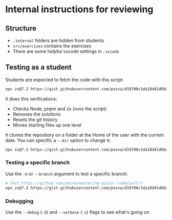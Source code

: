 # Internal instructions for reviewing

## Structure

- `.internal` folders are hidden from students
- `src/exercises` contains the exercises
- There are some helpful vscode settings in `.vscode`

## Testing as a student

Students are expected to fetch the code with this script:

```sh
npx zx@7.2 https://gist.githubusercontent.com/posva/d19708c1da18d41d66ac7cec1a1e5557/raw/bootstrap.mjs
```

It does this verifications:

- Checks Node, pnpm and zx (runs the script)
- Removes the solutions
- Resets the git history
- Moves starting files up one level

It clones the repository on a folder at the Home of the user with the current date. You can specific a `--dir` option to
change it:

```sh
npx zx@7.2 https://gist.githubusercontent.com/posva/d19708c1da18d41d66ac7cec1a1e5557/raw/bootstrap.mjs --dir test-folder
```

### Testing a specific branch

Use the `-b` or `--branch` argument to test a specific branch:

```sh
# Test https://github.com/posva/mastering-pinia--code/pull/7
npx zx@7.2 https://gist.githubusercontent.com/posva/d19708c1da18d41d66ac7cec1a1e5557/raw/bootstrap.mjs -b ex/2.7-gradient-builder
```

### Debugging

Use the `--debug` (`-d`) and `--verbose` (`-v`) flags to see what's going on.

